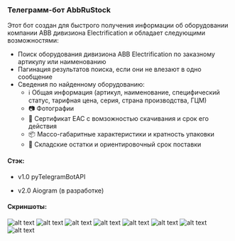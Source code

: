### Телеграмм-бот AbbRuStock

Этот бот создан для быстрого получения информации об оборудовании компании ABB дивизиона Electrification и обладает следующими возможностями:

- Поиск оборудования дивизиона ABB Electrification по заказному артикулу или наименованию
- Пагинация результатов поиска, если они не влезают в одно сообщение
- Сведения по найденному оборудованию:
    * ℹ️ Общая информация (артикул, наименование, специфический статус, тарифная цена, серия, страна производства, ГЦМ)
    * 📷 Фотографии
    * 📄 Сертификат EAC с вомзожностью скачивания и срок его действия
    * 📦 Массо-габаритные характеристики и кратность упаковки
    * 🚚 Складские остатки и ориентировочный срок поставки

#### Стэк:
- v1.0 pyTelegramBotAPI

- v2.0 Aiogram (в разработке)

#### Скриншоты:

![alt text](./assets/1.jpg)
![alt text](./assets/2.jpg)
![alt text](./assets/3.jpg)
![alt text](./assets/4.jpg)
![alt text](./assets/5.jpg)
![alt text](./assets/6.jpg)
![alt text](./assets/7.jpg)
![alt text](./assets/8.jpg)